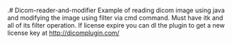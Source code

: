 .# Dicom-reader-and-modifier
Example of reading dicom image using java and modifying the image using filter via cmd command.
Must have itk and all of its filter operation.
If license expire you can dl the plugin to get a new license key at http://dicomplugin.com/
